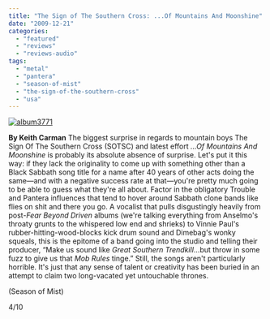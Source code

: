 ```yaml
---
title: "The Sign of The Southern Cross: ...Of Mountains And Moonshine"
date: "2009-12-21"
categories: 
  - "featured"
  - "reviews"
  - "reviews-audio"
tags: 
  - "metal"
  - "pantera"
  - "season-of-mist"
  - "the-sign-of-the-southern-cross"
  - "usa"
---
```


[![album3771](http://www.hellbound.ca/wp-content/uploads/2009/09/album3771.jpg "album3771")](http://www.hellbound.ca/wp-content/uploads/2009/09/album3771.jpg)

**By Keith Carman** The biggest surprise in regards to mountain boys The Sign Of The Southern Cross (SOTSC) and latest effort _...Of Mountains And Moonshine_ is probably its absolute absence of surprise. Let's put it this way: if they lack the originality to come up with something other than a Black Sabbath song title for a name after 40 years of other acts doing the same—and with a negative success rate at that—you're pretty much going to be able to guess what they're all about. Factor in the obligatory Trouble and Pantera influences that tend to hover around Sabbath clone bands like flies on shit and there you go. A vocalist that pulls disgustingly heavily from post-_Fear Beyond Driven_ albums (we're talking everything from Anselmo's throaty grunts to the whispered low end and shrieks) to Vinnie Paul's rubber-hitting-wood-blocks kick drum sound and Dimebag's wonky squeals, this is the epitome of a band going into the studio and telling their producer, “Make us sound like _Great Southern Trendkill_...but throw in some fuzz to give us that _Mob Rules_ tinge.” Still, the songs aren't particularly horrible. It's just that any sense of talent or creativity has been buried in an attempt to claim two long-vacated yet untouchable thrones.

(Season of Mist)

4/10
